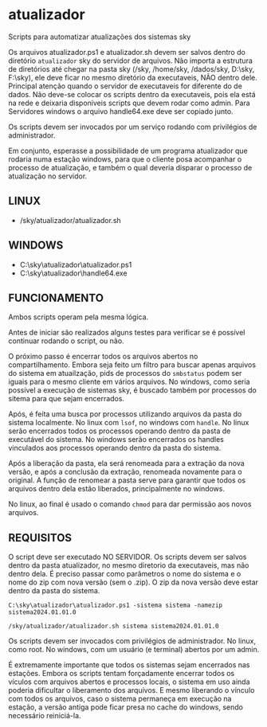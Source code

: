 # atualizador
Scripts para automatizar atualizações dos sistemas sky


Os arquivos atualizador.ps1 e atualizador.sh devem ser salvos dentro do diretório `atualizador` sky do servidor de arquivos.
Não importa a estrutura de diretórios até chegar na pasta sky (/sky, /home/sky, /dados/sky, D:\sky\, F:\sky), ele deve ficar no mesmo diretório da executaveis, NÃO dentro dele.
Principal atenção quando o servidor de executaveis for diferente do de dados.
Não deve-se colocar os scripts dentro da executaveis, pois ela está na rede e deixaria disponíveis scripts que devem rodar como admin.
Para Servidores windows o arquivo handle64.exe deve ser copiado junto.

Os scripts devem ser invocados por um serviço rodando com privilégios de administrador.

Em conjunto, esperasse a possibilidade de um programa atualizador que rodaria numa estação windows, para que o cliente posa acompanhar o processo de atualização, e também o qual deveria disparar o processo de atualização no servidor.

## LINUX

- /sky/atualizador/atualizador.sh

## WINDOWS

- C:\sky\atualizador\atualizador.ps1
- C:\sky\atualizador\handle64.exe

## FUNCIONAMENTO

Ambos scripts operam pela mesma lógica.

Antes de iniciar são realizados alguns testes para verificar se é possível continuar rodando o script, ou não.


O próximo passo é encerrar todos os arquivos abertos no compartilhamento.
Embora seja feito um filtro para buscar apenas arquivos do sistema em atuailzação, pids de processos do `smbstatus` podem ser iguais para o mesmo cliente em vários arquivos.
No windows, como seria possível a execução de sistemas sky, é buscado também por processos do sitema para que sejam encerrados.


Após, é feita uma busca por processos utilizando arquivos da pasta do sistema localmente. No linux com `lsof`, no windows com `handle`.
No linux serão encerrados todos os processos operando dentro da pasta de executável do sistema.
No windows serão encerrados os handles vinculados aos processos operando dentro da pasta do sistema.

Após a liberação da pasta, ela será renomeada para a extração da nova versão, e após a conclusão da extração, renomeada novamente para o original.
A função de renomear a pasta serve para garantir que todos os arquivos dentro dela estão liberados, principalmente no windows.

No linux, ao final é usado o comando `chmod` para dar permissão aos novos arquivos.

## REQUISITOS

O script deve ser executado NO SERVIDOR.
Os scripts devem ser salvos dentro da pasta atualizador, no mesmo diretorio da executaveis, mas não dentro dela.
É preciso passar como parâmetros o nome do sistema e o nome do zip com nova versão (sem o .zip).
O zip da nova versão deve estar dentro da pasta do sistema.

```
C:\sky\atualizador\atualizador.ps1 -sistema sistema -namezip sistema2024.01.01.0
```

```
/sky/atualizador/atualizador.sh sistema sistema2024.01.01.0
```

Os scripts devem ser invocados com privilégios de administrador.
No linux, como root. No windows, com um usuário (e terminal) abertos por um admin.


É extremamente importante que todos os sistemas sejam encerrados nas estações.
Embora os scripts tentam forçadamente encerrar todos os vículos com arquivos abertos e processos locais, o sistema em uso ainda poderia dificultar o liberamento dos arquivos.
E mesmo liberando o vínculo com todos os arquivos, caso o sistema permaneça em execução na estação, a versão antiga pode ficar presa no cache do windows, sendo necessário reiniciá-la.
